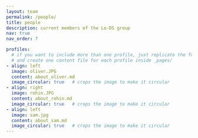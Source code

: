 ```yaml
---
layout: team
permalink: /people/
title: people
description: current members of the Lo-DS group
nav: true
nav_order: 7

profiles:
  # if you want to include more than one profile, just replicate the following block
  # and create one content file for each profile inside _pages/
- align: left
  image: oliver.JPG
  content: about_oliver.md
  image_circular: true   # crops the image to make it circular
- align: right
  image: rohin.JPG
  content: about_rohin.md
  image_circular: true   # crops the image to make it circular
- align: left
  image: sam.jpg
  content: about_sam.md
  image_circular: true   # crops the image to make it circular
---
```



